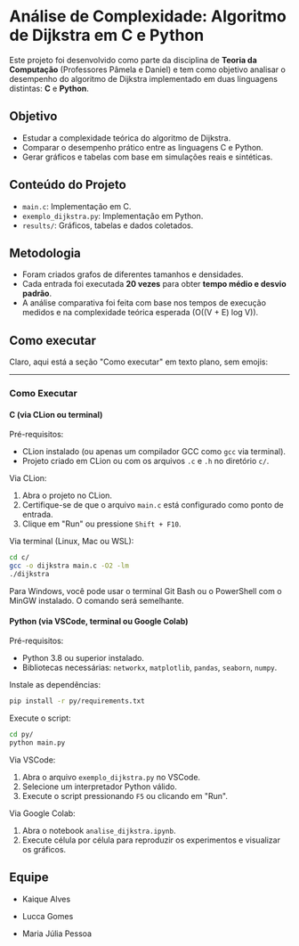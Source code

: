# Análise de Complexidade: Algoritmo de Dijkstra em C e Python

Este projeto foi desenvolvido como parte da disciplina de **Teoria da Computação** (Professores Pâmela e Daniel) e tem como objetivo analisar o desempenho do algoritmo de Dijkstra implementado em duas linguagens distintas: **C** e **Python**.

## Objetivo

- Estudar a complexidade teórica do algoritmo de Dijkstra.
- Comparar o desempenho prático entre as linguagens C e Python.
- Gerar gráficos e tabelas com base em simulações reais e sintéticas.

## Conteúdo do Projeto

- `main.c`: Implementação em C.
- `exemplo_dijkstra.py`: Implementação em Python.
- `results/`: Gráficos, tabelas e dados coletados.

## Metodologia

- Foram criados grafos de diferentes tamanhos e densidades.
- Cada entrada foi executada **20 vezes** para obter **tempo médio e desvio padrão**.
- A análise comparativa foi feita com base nos tempos de execução medidos e na complexidade teórica esperada (O((V + E) log V)).

## Como executar

Claro, aqui está a seção "Como executar" em texto plano, sem emojis:

---

### Como Executar

#### C (via CLion ou terminal)

Pré-requisitos:

* CLion instalado (ou apenas um compilador GCC como `gcc` via terminal).
* Projeto criado em CLion ou com os arquivos `.c` e `.h` no diretório `c/`.

Via CLion:

1. Abra o projeto no CLion.
2. Certifique-se de que o arquivo `main.c` está configurado como ponto de entrada.
3. Clique em "Run" ou pressione `Shift + F10`.

Via terminal (Linux, Mac ou WSL):

```bash
cd c/
gcc -o dijkstra main.c -O2 -lm
./dijkstra
```

Para Windows, você pode usar o terminal Git Bash ou o PowerShell com o MinGW instalado. O comando será semelhante.

#### Python (via VSCode, terminal ou Google Colab)

Pré-requisitos:

* Python 3.8 ou superior instalado.
* Bibliotecas necessárias: `networkx`, `matplotlib`, `pandas`, `seaborn`, `numpy`.

Instale as dependências:

```bash
pip install -r py/requirements.txt
```

Execute o script:

```bash
cd py/
python main.py
```

Via VSCode:

1. Abra o arquivo `exemplo_dijkstra.py` no VSCode.
2. Selecione um interpretador Python válido.
3. Execute o script pressionando `F5` ou clicando em "Run".

Via Google Colab:

1. Abra o notebook `analise_dijkstra.ipynb`.
2. Execute célula por célula para reproduzir os experimentos e visualizar os gráficos.

## Equipe

- Kaique Alves
  
- Lucca Gomes

- Maria Júlia Pessoa
